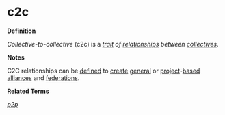 # c2c

**Definition**

_Collective-to-collective_ (c2c) is a [_trait_](trait.md) _of_ [_relationships_](relate.md) _between_ [_collectives_](collective.md).

**Notes**

C2C relationships can be [defined](https://github.com/gcassel/Modular-Organization-Terminology/blob/master/terms/define.md) to [create](https://github.com/gcassel/Modular-Organization-Terminology/blob/master/terms/create.md) [general](https://github.com/gcassel/Modular-Organization-Terminology/blob/master/terms/generic.md) or [project](https://github.com/gcassel/Modular-Organization-Terminology/blob/master/terms/project.md)-[based](https://github.com/gcassel/Modular-Organization-Terminology/blob/master/terms/base.md) [alliances](https://github.com/gcassel/Modular-Organization-Terminology/blob/master/terms/alliance.md) and [federations](https://github.com/gcassel/Modular-Organization-Terminology/blob/master/terms/federate.md).

**Related Terms**

[_p2p_](p2p.md)
